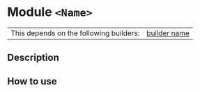 # Module `<Name>`

|                                         |                                                              |
| --------------------------------------- | ------------------------------------------------------------ |
| This depends on the following builders: | [builder name](https://github.com/trufi-association/trufi-server-resources/tree/main/) |

## Description



## How to use
